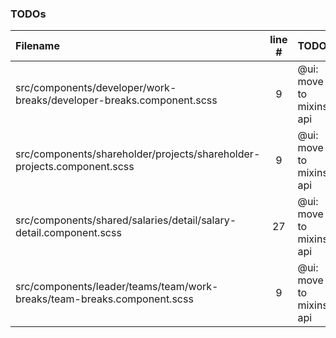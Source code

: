 ### TODOs
| Filename | line # | TODO
|:------|:------:|:------
| src/components/developer/work-breaks/developer-breaks.component.scss | 9 | @ui: move to mixins api
| src/components/shareholder/projects/shareholder-projects.component.scss | 9 | @ui: move to mixins api
| src/components/shared/salaries/detail/salary-detail.component.scss | 27 | @ui: move to mixins api
| src/components/leader/teams/team/work-breaks/team-breaks.component.scss | 9 | @ui: move to mixins api